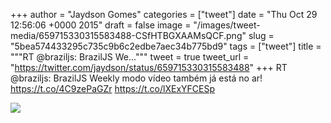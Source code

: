 
+++
author = "Jaydson Gomes"
categories = ["tweet"]
date = "Thu Oct 29 12:56:06 +0000 2015"
draft = false
image = "/images/tweet-media/659715330315583488-CSfHTBGXAAMsQCF.png"
slug = "5bea574433295c735c9b6c2edbe7aec34b775bd9"
tags = ["tweet"]
title = """RT @braziljs: BrazilJS We..."""
tweet = true
tweet_url = "https://twitter.com/jaydson/status/659715330315583488"
+++
RT @braziljs: BrazilJS Weekly modo vídeo também já está no ar! https://t.co/4C9zePaGZr https://t.co/lXExYFCESp

![](/images/tweet-media/659715330315583488-CSfHTBGXAAMsQCF.png)